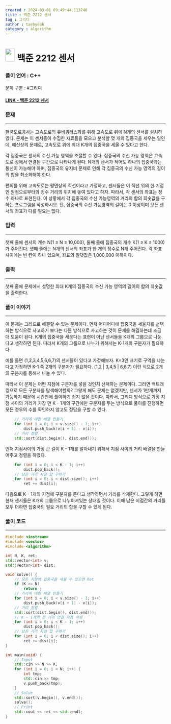 ```yaml
---
created : 2024-03-01 09:49:44.113740
title : 백준 2212 센서
tag : 그리디
author : taehyeok
category : algorithm
---
```

# <img src="https://d2gd6pc034wcta.cloudfront.net/tier/11.svg" width="30" height="40"> 백준 2212 센서


### 풀이 언어 : C++

문제 구분 : #그리디
#### [LINK - 백준 2212 센서](https://www.acmicpc.net/problem/2212)

### 문제
<hr>

한국도로공사는 고속도로의 유비쿼터스화를 위해 고속도로 위에 N개의 센서를 설치하였다. 문제는 이 센서들이 수집한 자료들을 모으고 분석할 몇 개의 집중국을 세우는 일인데, 예산상의 문제로, 고속도로 위에 최대 K개의 집중국을 세울 수 있다고 한다.

각 집중국은 센서의 수신 가능 영역을 조절할 수 있다. 집중국의 수신 가능 영역은 고속도로 상에서 연결된 구간으로 나타나게 된다. N개의 센서가 적어도 하나의 집중국과는 통신이 가능해야 하며, 집중국의 유지비 문제로 인해 각 집중국의 수신 가능 영역의 길이의 합을 최소화해야 한다.

편의를 위해 고속도로는 평면상의 직선이라고 가정하고, 센서들은 이 직선 위의 한 기점인 원점으로부터의 정수 거리의 위치에 놓여 있다고 하자. 따라서, 각 센서의 좌표는 정수 하나로 표현된다. 이 상황에서 각 집중국의 수신 가능영역의 거리의 합의 최솟값을 구하는 프로그램을 작성하시오. 단, 집중국의 수신 가능영역의 길이는 0 이상이며 모든 센서의 좌표가 다를 필요는 없다.

### 입력
<hr>

첫째 줄에 센서의 개수 N(1 ≤ N ≤ 10,000), 둘째 줄에 집중국의 개수 K(1 ≤ K ≤ 1000)가 주어진다. 셋째 줄에는 N개의 센서의 좌표가 한 개의 정수로 N개 주어진다. 각 좌표 사이에는 빈 칸이 하나 있으며, 좌표의 절댓값은 1,000,000 이하이다.
### 출력
<hr>

첫째 줄에 문제에서 설명한 최대 K개의 집중국의 수신 가능 영역의 길이의 합의 최솟값을 출력한다.
### 풀이 이야기
<hr>

이 문제는 그리드로 해결할 수 있는 문제이다. 먼저 어디어디에 집중국을 세울지를 선택하는 방식으로 사고하기 보다는 다른 방식으로 사고하는 것이 문제를 해결하는데 조금 더 도움이 된다. K개의 집중국을 세운다는 표현이 아닌 센서들을 K개의 그룹으로 나눈다고 생각하면 된다. 따라서 K개의 그룹으로 나누기 위해서는 K-1개의 구분자가 필요하다. 

예를 들면 (1,2,3,4,5,6,6,7)의 센서들이 있다고 가정해보자. K=3인 크기로 구역을 나눈다고 가정하면 K-1 즉 2개의 구분자가 필요하다. (1,2 | 3,4,5 | 6,6,7) 이런 식으로 2개의 구분자를 통해서 나눌 수 있다.

따라서 이 문제는 어떤 지점에 구분자를 넣을 것인지 선택하는 문제이다. 그러면 백트래킹으로 모든 구분자를 탐색해야할까? 그렇게 해도 문제는 없겠지만, 센서가 1만개까지 가능하기 때문에 시간안에 풀이하기 쉽지 않을 것이다. 따라서, 그리디 방식으로 가장 지점 사이의 거리가 가장 먼 K - 1개의 구간에만 구분자를 두는 방식으로 풀이를 진행하면 모든 경우의 수를 확인하지 않고도 정답을 구할 수 있다.

```c++
    // 거리에 대한 배열 만들기
    for (int i = 0; i < v.size() - 1; i++)
        dist.push_back(v[i + 1] - v[i]);
    // 거리 정렬
    std::sort(dist.begin(), dist.end());
```
먼저 지점사이의 가장 큰 길이 K - 1개를 알아내기 위해서 지점 사이의 거리 배열을 만들어주고 정렬을 하였다.

```c++
    for (int i = 0; i < K - 1; i++)
        dist.pop_back();
    // 남은 거리 지점 합 구하기
    for (int i = 0; i < dist.size(); i++)
        ret += dist[i];
```
다음으로 K - 1개의 지점에 구분자를 둔다고 생각하면서 거리를 삭제한다. 그렇게 하면 현재 센서들은 K개의 그룹으로 나누어져있는 상태일 것이다. 이때 남은 지점간의 거리를 모두 더하면 집중국의 필요 거리의 합을 구할 수 있게 된다.

### 풀이 코드
<hr>

``` c++
#include <iostream>
#include <vector>
#include <algorithm>

int N, K, ret;
std::vector<int> v;
std::vector<int> dist;

void solve() {
    // 모든 지점에 집중국을 세울 수 있으면 Ret
    if (K >= N)
        return ;
    // 거리에 대한 배열 만들기
    for (int i = 0; i < v.size() - 1; i++)
        dist.push_back(v[i + 1] - v[i]);
    // 거리 정렬
    std::sort(dist.begin(), dist.end());
    // K - 1개의 큰 거리 연결 지점 삭제
    for (int i = 0; i < K - 1; i++)
        dist.pop_back();
    // 남은 거리 지점 합 구하기
    for (int i = 0; i < dist.size(); i++)
        ret += dist[i];
}

int main(void) {
    // Input
    std::cin >> N >> K;
    for (int i = 0; i < N; i++) {
        int tmp;
        std::cin >> tmp;
        v.push_back(tmp);
    }
    // Solve
    std::sort(v.begin(), v.end());
    solve();
    // Print
    std::cout << ret << std::endl;
}
```
